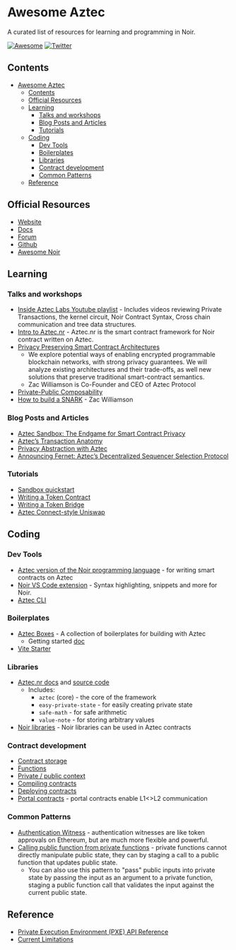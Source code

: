 # Awesome Aztec

A curated list of resources for learning and programming in Noir.

[![Awesome](https://awesome.re/badge-flat.svg)](https://awesome.re)
[![Twitter](https://img.shields.io/twitter/url/https/twitter.com/Aztec.svg?style=social&label=Follow%20%40Aztec)](https://twitter.com/aztecnetwork)

## Contents

- [Awesome Aztec](#awesome-aztec)
  - [Contents](#contents)
  - [Official Resources](#official-resources)
  - [Learning](#learning)
    - [Talks and workshops](#talks-and-workshops)
    - [Blog Posts and Articles](#blog-posts-and-articles)
    - [Tutorials](#tutorials)
  - [Coding](#coding)
    - [Dev Tools](#dev-tools)
    - [Boilerplates](#boilerplates)
    - [Libraries](#libraries)
    - [Contract development](#contract-development)
    - [Common Patterns](#common-patterns)
  - [Reference](#reference)

## Official Resources

- [Website](https://aztec.network/)
- [Docs](https://docs.aztec.network/)
- [Forum](https://discourse.aztec.network/)
- [Github](https://github.com/AztecProtocol)
- [Awesome Noir](https://github.com/noir-lang/awesome-noir/tree/main#benchmarks)

## Learning

### Talks and workshops

- [Inside Aztec Labs Youtube playlist](https://www.youtube.com/playlist?list=PLabpoAlaCBY2-sW1C8UDo16SRaMNFrnt1) - Includes videos reviewing Private Transactions, the kernel circuit, Noir Contract Syntax, Cross chain communication and tree data structures.
- [Intro to Aztec.nr](https://www.youtube.com/watch?v=58YWjQe6Cqs&list=PLabpoAlaCBY0XuHR5q3jKqKGYWbP4fDeU) - Aztec.nr is the smart contract framework for Noir contract written on Aztec.
- [Privacy Preserving Smart Contract Architectures](https://www.youtube.com/watch?v=09nDPDN1ORA)
  - We explore potential ways of enabling encrypted programmable blockchain networks, with strong privacy guarantees. We will analyze existing architectures and their trade-offs, as well new solutions that preserve traditional smart-contract semantics.
  - Zac Williamson is Co-Founder and CEO of Aztec Protocol
- [Private-Public Composability](https://www.youtube.com/watch?v=7Oc0tjdbi70&t=17723s)
- [How to build a SNARK](https://www.youtube.com/watch?v=j6wlamEPKlE) - Zac Williamson

### Blog Posts and Articles

- [Aztec Sandbox: The Endgame for Smart Contract Privacy](https://aztec.network/blog/announcing-aztec-sandbox-the-endgame-for-smart-contract-privacy/)
- [Aztec’s Transaction Anatomy](https://aztec.network/blog/aztecs-transaction-anatomy/)
- [Privacy Abstraction with Aztec](https://aztec.network/blog/privacy-abstraction-with-aztec/)
- [Announcing Fernet: Aztec’s Decentralized Sequencer Selection Protocol](https://medium.com/aztec-protocol/announcing-fernet-aztecs-decentralized-sequencer-selection-protocol-dd06194d572f)

### Tutorials

- [Sandbox quickstart](https://docs.aztec.network/dev_docs/getting_started/quickstart)
- [Writing a Token Contract](https://docs.aztec.network/dev_docs/tutorials/writing_token_contract)
- [Writing a Token Bridge](https://docs.aztec.network/dev_docs/tutorials/token_portal/main)
- [Aztec Connect-style Uniswap](https://docs.aztec.network/dev_docs/tutorials/uniswap/main)

## Coding

### Dev Tools

- [Aztec version of the Noir programming language](https://docs.aztec.network/dev_docs/contracts/main) - for writing smart contracts on Aztec
- [Noir VS Code extension](https://marketplace.visualstudio.com/items?itemName=noir-lang.vscode-noir) - Syntax highlighting, snippets and more for Noir.
- [Aztec CLI](https://docs.aztec.network/dev_docs/cli/main)

### Boilerplates

- [Aztec Boxes](https://github.com/AztecProtocol/aztec-packages/tree/master/yarn-project/boxes) - A collection of boilerplates for building with Aztec
  - Getting started [doc](https://docs.aztec.network/dev_docs/getting_started/blank_box)
- [Vite Starter](https://github.com/puzzlehq/aztec-sandbox-vite-starter)

### Libraries

- [Aztec.nr docs](https://docs.aztec.network/dev_docs/contracts/main) and [source code](https://github.com/AztecProtocol/aztec-packages/tree/master/yarn-project/aztec-nr)
  - Includes:
    - `aztec` (core) - the core of the framework
    - `easy-private-state` - for easily creating private state
    - `safe-math` - for safe arithmetic
    - `value-note` - for storing arbitrary values
- [Noir libraries](https://github.com/noir-lang/awesome-noir/blob/main/README.md#libraries) - Noir libraries can be used in Aztec contracts

### Contract development

- [Contract storage](https://docs.aztec.network/dev_docs/contracts/syntax/storage)
- [Functions](https://docs.aztec.network/dev_docs/contracts/syntax/functions)
- [Private / public context](https://docs.aztec.network/dev_docs/contracts/syntax/context)
- [Compiling contracts](https://docs.aztec.network/dev_docs/contracts/compiling)
- [Deploying contracts](https://docs.aztec.network/dev_docs/contracts/deploying)
- [Portal contracts](https://docs.aztec.network/dev_docs/contracts/portals/main) - portal contracts enable L1<>L2 communication

### Common Patterns

- [Authentication Witness](https://docs.aztec.network/dev_docs/contracts/resources/common_patterns/authwit) - authentication witnesses are like token approvals on Ethereum, but are much more flexible and powerful.
- [Calling public function from private functions](https://docs.aztec.network/dev_docs/contracts/syntax/functions#private---public) - private functions cannot directly manipulate public state, they can by staging a call to a public function that updates public state.
  - You can also use this pattern to "pass" public inputs into private state by passing the input as an argument to a private function, staging a public function call that validates the input against the current public state.

## Reference

- [Private Execution Environment (PXE) API Reference](https://docs.aztec.network/apis/pxe/interfaces/PXE)
- [Current Limitations](https://docs.aztec.network/dev_docs/limitations/main)
